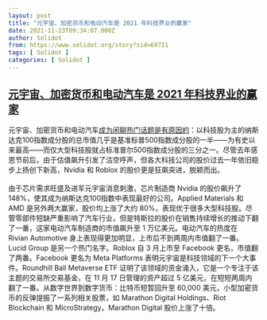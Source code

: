 ```yaml
---
layout: post
title: "元宇宙、加密货币和电动汽车是 2021 年科技界业的赢家"
date: 2021-11-23T09:34:07.000Z
author: Solidot
from: https://www.solidot.org/story?sid=69721
tags: [ Solidot ]
categories: [ Solidot ]
---
```

<!--1637660047000-->
[元宇宙、加密货币和电动汽车是 2021 年科技界业的赢家](https://www.solidot.org/story?sid=69721)
------

<div>
元宇宙、加密货币和电动汽车<a href="https://www.bloomberg.com/news/articles/2021-11-22/red-hot-metaverse-to-racy-evs-are-2021-s-big-wins-tech-watch">成为闲聊热门话题是有原因的</a>：以科技股为主的纳斯达克100指数成分股的总市值几乎是基准标普500指数成分股的一半——为有史以来最高——而仅大型科技股就占标准普尔500指数成分股的三分之一。尽管去年感恩节前后，由于估值飙升引发了沽空呼声，但各大科技公司的股价过去一年依旧稳步上扬创下新高，Nvidia 和 Roblox 的股价更是狂飙突进，脱颖而出。<br><br>由于芯片需求旺盛及进军元宇宙消息刺激，芯片制造商 Nvidia 的股价飙升了 148%，使其成为纳斯达克100指数中表现最好的公司。Applied Materials 和 AMD 是另外两大赢家，股价均上涨了大约 80%，表现优于很多大型科技股。尽管零部件短缺严重影响了汽车行业，但是特斯拉的股价在销售持续增长的推动下翻了一番，这家电动汽车制造商的市值飙升至 1 万亿美元。电动汽车的热度在 Rivian Automotive 身上表现得更加明显，上市后不到两周内市值翻了一番。Lucid Group 是另一个热门名字。Roblox 自 3 月上市至 Facebook 更名，市值翻了两番。Facebook 更名为 Meta Platforms 表明元宇宙是科技领域的下一个大事件。Roundhill Ball Metaverse ETF 证明了该领域的资金涌入，它是一个专注于该主题的交易所交易基金，在 11 月 17 日管理的资产超过 5 亿美元，在短短两周内翻了一番。从数字世界到数字货币：比特币短暂回升至 60,000 美元，小型加密货币的反弹提振了一系列相关股票，如 Marathon Digital Holdings、Riot Blockchain 和 MicroStrategy。Marathon Digital 股价上涨了十倍。
</div>
